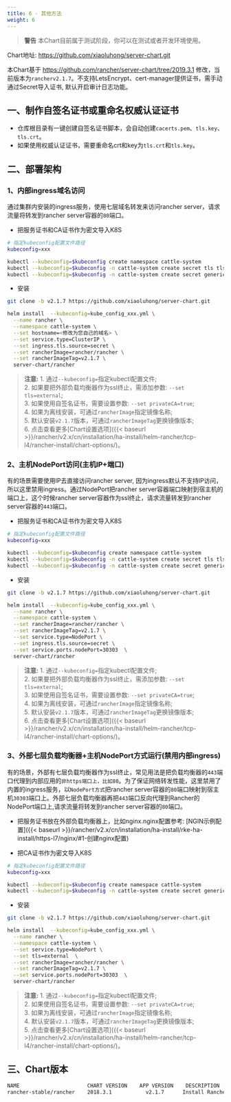 ```yaml
---
title: 6 - 其他方法
weight: 6
---
```

>**警告** 本Chart目前属于测试阶段，你可以在测试或者开发环境使用。

Chart地址: https://github.com/xiaoluhong/server-chart.git

本Chart基于 https://github.com/rancher/server-chart/tree/2019.3.1 修改，当前版本为`rancherv2.1.7`。不支持LetsEncrypt、cert-manager提供证书，需手动通过Secret导入证书, 默认开启审计日志功能。

## 一、制作自签名证书或重命名权威认证证书

- 仓库根目录有一键创建自签名证书脚本，会自动创建`cacerts.pem`、`tls.key`、`tls.crt`。
- 如果使用权威认证证书，需要重命名crt和key为`tls.crt`和`tls.key`。

## 二、部署架构

### 1、内部ingress域名访问

通过集群内安装的ingress服务，使用七层域名转发来访问rancher server，请求流量将转发到rancher server容器的`80`端口。

- 把服务证书和CA证书作为密文导入K8S

```bash
# 指定kubeconfig配置文件路径
kubeconfig=xxx

kubectl --kubeconfig=$kubeconfig create namespace cattle-system
kubectl --kubeconfig=$kubeconfig -n cattle-system create secret tls tls-rancher-ingress --cert=./tls.crt --key=./tls.key
kubectl --kubeconfig=$kubeconfig -n cattle-system create secret generic tls-ca --from-file=cacerts.pem
```

- 安装

```bash
git clone -b v2.1.7 https://github.com/xiaoluhong/server-chart.git

helm install  --kubeconfig=kube_config_xxx.yml \
  --name rancher \
  --namespace cattle-system \
  --set hostname=<修改为您自己的域名> \
  --set service.type=ClusterIP \
  --set ingress.tls.source=secret \
  --set rancherImage=rancher/rancher \
  --set rancherImageTag=v2.1.7 \
  server-chart/rancher
```

>**注意:** 1. 通过`--kubeconfig=`指定kubectl配置文件;\
>2. 如果要把外部负载均衡器作为ssl终止，需添加参数: `--set tls=external`;\
>3. 如果使用自签名证书，需要设置参数: `--set privateCA=true`;\
>4. 如果为离线安装，可通过`rancherImage`指定镜像名称;\
>5. 默认安装`v2.1.7`版本，可通过`rancherImageTag`更换镜像版本;\
>6. 点击查看更多[Chart设置选项]({{< baseurl >}}/rancher/v2.x/cn/installation/ha-install/helm-rancher/tcp-l4/rancher-install/chart-options/)。

### 2、主机NodePort访问(主机IP+端口)

有的场景需要使用IP去直接访问rancher server, 因为ingress默认不支持IP访问，所以这里禁用ingress。通过NodePort把rancher server容器端口映射到宿主机的端口上，这个时候rancher server容器作为ssl终止，请求流量转发到rancher server容器的`443`端口。

- 把服务证书和CA证书作为密文导入K8S

```bash
# 指定kubeconfig配置文件路径 
kubeconfig=xxx

kubectl --kubeconfig=$kubeconfig create namespace cattle-system
kubectl --kubeconfig=$kubeconfig -n cattle-system create secret tls tls-rancher-ingress --cert=./tls.crt --key=./tls.key
kubectl --kubeconfig=$kubeconfig -n cattle-system create secret generic tls-ca --from-file=cacerts.pem
```

- 安装

```bash
git clone -b v2.1.7 https://github.com/xiaoluhong/server-chart.git

helm install  --kubeconfig=kube_config_xxx.yml \
  --name rancher \
  --namespace cattle-system \
  --set rancherImage=rancher/rancher \
  --set rancherImageTag=v2.1.7 \
  --set service.type=NodePort \
  --set ingress.tls.source=secret \
  --set service.ports.nodePort=30303  \
  server-chart/rancher
```

>**注意:** 1. 通过`--kubeconfig=`指定kubectl配置文件;\
>2. 如果要把外部负载均衡器作为ssl终止，需添加参数: `--set tls=external`;\
>3. 如果使用自签名证书，需要设置参数: `--set privateCA=true`;\
>4. 如果为离线安装，可通过`rancherImage`指定镜像名称;\
>5. 默认安装`v2.1.7`版本，可通过`rancherImageTag`更换镜像版本;\
>6. 点击查看更多[Chart设置选项]({{< baseurl >}}/rancher/v2.x/cn/installation/ha-install/helm-rancher/tcp-l4/rancher-install/chart-options/)。

### 3、外部七层负载均衡器+主机NodePort方式运行(禁用内部ingress)

有的场景，外部有七层负载均衡器作为ssl终止，常见用法是把负载均衡器的`443`端口代理到内部应用的`非https端口上，比如80`。为了保证网络转发性能，这里禁用了内置的ingress服务，以`NodePort方式`把rancher server容器的`80`端口映射到宿主机`30303`端口上。外部七层负载均衡器再把`443`端口反向代理到Rancher的NodePort端口上,请求流量将转发到rancher server容器的`80`端口。

- 把服务证书放在外部负载均衡器上，比如nginx.nginx配置参考: [NGIN示例配置]({{< baseurl >}}/rancher/v2.x/cn/installation/ha-install/rke-ha-install/https-l7/nginx/#1-创建nginx配置)

- 把CA证书作为密文导入K8S

```bash
# 指定kubeconfig配置文件路径 
kubeconfig=xxx

kubectl --kubeconfig=$kubeconfig create namespace cattle-system
kubectl --kubeconfig=$kubeconfig -n cattle-system create secret generic tls-ca --from-file=cacerts.pem
```

- 安装

```bash
git clone -b v2.1.7 https://github.com/xiaoluhong/server-chart.git

helm install  --kubeconfig=kube_config_xxx.yml \
  --name rancher \
  --namespace cattle-system \
  --set service.type=NodePort \
  --set tls=external  \
  --set rancherImage=rancher/rancher \
  --set rancherImageTag=v2.1.7 \
  --set service.ports.nodePort=30303  \
  server-chart/rancher
```

>**注意:** 1. 通过`--kubeconfig=`指定kubectl配置文件;\
>2. 如果使用自签名证书，需要设置参数: `--set privateCA=true`;\
>3. 如果为离线安装，可通过`rancherImage`指定镜像名称;\
>4. 默认安装`v2.1.7`版本，可通过`rancherImageTag`更换镜像版本;\
>5. 点击查看更多[Chart设置选项]({{< baseurl >}}/rancher/v2.x/cn/installation/ha-install/helm-rancher/tcp-l4/rancher-install/chart-options/)。

## 三、Chart版本

```bash
NAME                      CHART VERSION    APP VERSION    DESCRIPTION
rancher-stable/rancher    2018.3.1           v2.1.7      Install Rancher Server to manage Kubernetes clusters acro...
```
